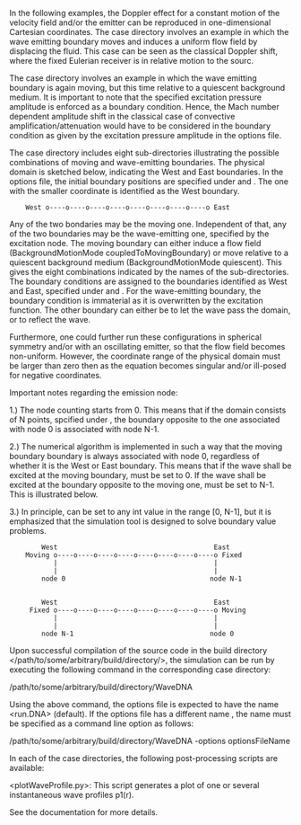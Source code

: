 In the following examples, the Doppler effect for a constant motion of the velocity field and/or the emitter can be reproduced in one-dimensional Cartesian coordinates. The case directory <InducedFlow> involves an example in which the wave emitting boundary moves and induces a uniform flow field by displacing the fluid. This case can be seen as the classical Doppler shift, where the fixed Eulerian receiver is in relative motion to the sourc.

The case directory <RelativeEmitterMotion> involves an example in which the wave emitting boundary is again moving, but this time relative to a quiescent background medium. It is important to note that the specified excitation pressure amplitude is enforced as a boundary condition. Hence, the Mach number dependent amplitude shift in the classical case of convective amplification/attenuation would have to be considered in the boundary condition as given by the excitation pressure amplitude in the options file.

The case directory <PossibleCombinations> includes eight sub-directories illustrating the possible combinations of moving and wave-emitting boundaries. The physical domain is sketched below, indicating the West and East boundaries. In the options file, the initial boundary positions are specified under <FixedBoundaryPosition> and <InitialMovingBoundaryPosition>. The one with the smaller coordinate is identified as the West boundary.


        West o----o----o----o----o----o----o----o----o East


Any of the two bondaries may be the moving one. Independent of that, any of the two boundaries may be the wave-emitting one, specified by the excitation node. The moving boundary can either induce a flow field (BackgroundMotionMode coupledToMovingBoundary) or move relative to a quiescent background medium (BackgroundMotionMode quiescent). This gives the eight combinations indicated by the names of the sub-directories. The boundary conditions are assigned to the boundaries identified as West and East, specified under <BoundaryConditionWest> and <BoundaryConditionEast>. For the wave-emitting boundary, the boundary condition is immaterial as it is overwritten by the excitation function. The other boundary can either be <absorbing> to let the wave pass the domain, or <scattering> to reflect the wave.

Furthermore, one could further run these configurations in spherical symmetry and/or with an oscillating emitter, so that the flow field becomes non-uniform. However, the coordinate range of the physical domain must be larger than zero then as the equation becomes singular and/or ill-posed for negative coordinates.

Important notes regarding the emission node:

1.) The node counting starts from 0. This means that if the domain consists of N points, spcified under <NPoints>, the boundary opposite to the one associated with node 0 is associated with node N-1.

2.) The numerical algorithm is implemented in such a way that the moving boundary boundary is always associated with node 0, regardless of whether it is the West or East boundary. This means that if the wave shall be excited at the moving boundary, <ExcitationNode> must be set to 0. If the wave shall be excited at the boundary opposite to the moving one,<ExcitationNode> must be set to N-1. This is illustrated below.

3.) In principle, <ExcitationNode> can be set to any int value in the range [0, N-1], but it is emphasized that the simulation tool is designed to solve boundary value problems.

            West                                       East
        Moving o----o----o----o----o----o----o----o----o Fixed
               |                                       |
               |                                       |
            node 0                                    node N-1


            West                                       East
         Fixed o----o----o----o----o----o----o----o----o Moving
               |                                       |
               |                                       |
            node N-1                                  node 0

Upon successful compilation of the source code in the build directory </path/to/some/arbitrary/build/directory/>, the simulation can be run by executing the following command in the corresponding case directory:

/path/to/some/arbitrary/build/directory/WaveDNA

Using the above command, the options file is expected to have the name <run.DNA> (default). If the options file has a different name <optionsFileName>, the name must be specified as a command line option as follows:

/path/to/some/arbitrary/build/directory/WaveDNA -options optionsFileName

In each of the case directories, the following post-processing scripts are available:

<plotWaveProfile.py>: This script generates a plot of one or several instantaneous wave profiles p1(r).

See the documentation for more details.
